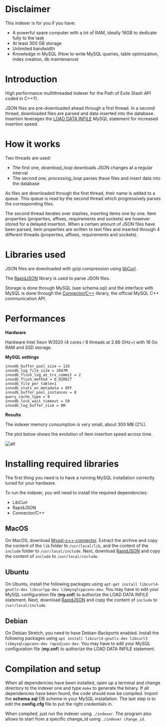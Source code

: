 # Disclaimer

This indexer is for you if you have:
- A powerful spare computer with a lot of RAM, ideally 16GB to dedicate fully to the task
- At least 300 GB storage
- Unlimited bandwidth
- Knowledge in MySQL (How to write MySQL queries, table optimization, index creation, db maintenance)

# Introduction

High performance multithreaded indexer for the Path of Exile Stash API coded in C++11.

JSON files are pre-downloaded ahead through a first thread. In a second thread, downloaded files are parsed and data inserted into the database. Insertion leverages the [LOAD DATA INFILE](http://dev.mysql.com/doc/refman/5.7/en/load-data.html) MySQL statement for increased insertion speed.

# How it works

Two threads are used: 

- The first one, *download_loop* downloads JSON changes at a regular interval
- The second one, *processing_loop* parses these files and insert data into the database

As files are downloaded through the first thread, their name is added to a queue. This queue is read by the second thread which progressively parses the corresponding files.

The second thread iterates over stashes, inserting items one by one. Item properties (properties, affixes, requirements and sockets) are however stored for a delayed insertion. When a certain amount of JSON files have been parsed, item properties are written to text files and inserted through 4 different threads (properties, affixes, requirements and sockets).

# Libraries used

JSON files are downloaded with gzip compression using [libCurl](https://curl.haxx.se/libcurl/).

The [RapidJSON](http://rapidjson.org/) library is used to parse JSON files.

Storage is done through MySQL (see schema.sql) and the interface with MySQL is done through the [Connector/C++](https://dev.mysql.com/downloads/connector/cpp/1.1.html) library, the official MySQL C++ communication API.

# Performances

**Hardware**

Hardware Intel Xeon W3520 (4 cores / 8 threads at 2.66 GHz+)	with 16 Go RAM and SSD storage.

**MySQL settings**

    innodb_buffer_pool_size = 12G
    innodb_log_file_size = 2047M
    innodb_flush_log_at_trx_commit = 2
    innodb_flush_method = O_DIRECT
    innodb_file_per_table=1
    innodb_stats_on_metadata = OFF
    innodb_buffer_pool_instances = 8
    query_cache_type = 0
    innodb_lock_wait_timeout = 50
    innodb_log_buffer_size = 8M

**Results**

The indexer memory consumption is very small, about 300 MB (2%).

The plot below shows the evolution of item insertion speed across time.

![alt](./bench.png)

# Installing required libraries

The first thing you need is to have a running MySQL installation correctly tuned for your hardware.

To run the indexer, you will need to install the required dependencies:

- LibCurl
- RapidJSON
- Connector/C++

## MacOS
On MacOS, download [Mysql-c++-connector](https://dev.mysql.com/downloads/connector/cpp/1.1.html). Extract the archive and copy the content of the `lib` folder to `/usr/local/lib`, and the content of the `include` folder to `/usr/local/include`. Next, download [RapidJSON](http://rapidjson.org/) and copy the content of `include` to `/usr/local/include`.

## Ubuntu
On Ubuntu, install the following packages using `apt-get install libcurl4-gnutls-dev libcurlpp-dev libmysqlcppconn-dev`. You may have to edit your MySQL configuration file (**my.cnf**) to authorize the LOAD DATA INFILE statement. Next, download [RapidJSON](http://rapidjson.org/) and copy the content of `include` to `/usr/local/include`.

## Debian
On Debian Stretch, you need to have Debian-Backports enabled. Install the following packages using `apt install libcurl4-gnutls-dev libcurl3 libmysqlcppconn-dev rapidjson-dev`. You may have to edit your MySQL configuration file (**my.cnf**) to authorize the LOAD DATA INFILE statement.

# Compilation and setup

When all dependencies have been installed, open up a terminal and change directory to the indexer one and type `make` to generate the binary. If all dependencies have been found, the code should now be compiled. Import the **schema.sql** DB scheme in your MySQL installation. The last step is to edit the **config.cfg** file to put the right credentials in.

When compiled, just run the indexer using `./indexer`. The program also allows to start from a specific change_id using `./indexer change_id`.